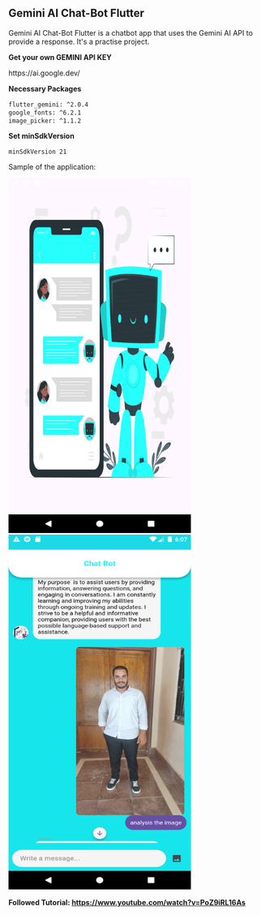 ## Gemini AI Chat-Bot Flutter

Gemini AI Chat-Bot Flutter is a chatbot app that uses the Gemini AI API to provide a response. It's a practise project. 

<b>Get your own GEMINI API KEY</b>
<p>https://ai.google.dev/</p>

<b>Necessary Packages</b>
```
flutter_gemini: ^2.0.4
google_fonts: ^6.2.1
image_picker: ^1.1.2
```

<b>Set minSdkVersion</b>
```
minSdkVersion 21
```


Sample of the application:
<p float="left">
<img src=".\assets\demopictures\pic3.png" width="360" height="700"/>
<img src=".\assets\demopictures\pic2.png" width="360" height="700"/>
</p>

<b>Followed Tutorial: https://www.youtube.com/watch?v=PoZ9iRL16As</b>